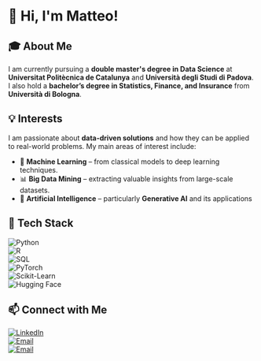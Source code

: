 # 👋 Hi, I'm Matteo!

## 🎓 About Me  
I am currently pursuing a **double master's degree in Data Science** at **Universitat Politècnica de Catalunya** and **Università degli Studi di Padova**.  
I also hold a **bachelor’s degree in Statistics, Finance, and Insurance** from **Università di Bologna**.  

## 💡 Interests  
I am passionate about **data-driven solutions** and how they can be applied to real-world problems. My main areas of interest include:  
- 🤖 **Machine Learning** – from classical models to deep learning techniques.  
- 📊 **Big Data Mining** – extracting valuable insights from large-scale datasets.  
- 🧠 **Artificial Intelligence** – particularly **Generative AI** and its applications 

## 🔧 Tech Stack  
![Python](https://img.shields.io/badge/Python-3776AB?style=flat-square&logo=python&logoColor=white)  
![R](https://img.shields.io/badge/R-276DC3?style=flat-square&logo=r&logoColor=white)  
![SQL](https://img.shields.io/badge/SQL-4479A1?style=flat-square&logo=postgresql&logoColor=white)   
![PyTorch](https://img.shields.io/badge/PyTorch-EE4C2C?style=flat-square&logo=pytorch&logoColor=white)  
![Scikit-Learn](https://img.shields.io/badge/Scikit--Learn-F7931E?style=flat-square&logo=scikit-learn&logoColor=white)  
![Hugging Face](https://img.shields.io/badge/Hugging%20Face-FFD700?style=flat-square&logo=huggingface&logoColor=black)  

## 📫 Connect with Me  
[![LinkedIn](https://img.shields.io/badge/LinkedIn-Connect-blue?style=flat-square&logo=linkedin)](https://www.linkedin.com/in/matteo-mazzini-733412268/)  
[![Email](https://img.shields.io/badge/Email-Contact%20Me-red?style=flat-square&logo=gmail)](mailto:matteo.mazzini@studenti.unipd.it)  
[![Email](https://img.shields.io/badge/Email-Contact%20Me-red?style=flat-square&logo=gmail)](mailto:matteo.mazzini@estudiantat.upc.edu)  
